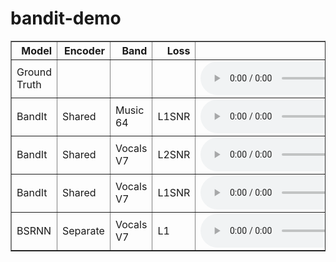 # bandit-demo

<table border="1" class="dataframe">
  <thead>
    <tr style="text-align: right;">
      <th>Model</th>
      <th>Encoder</th>
      <th>Band</th>
      <th>Loss</th>
      <th>mixture</th>
      <th>speech</th>
      <th>music</th>
      <th>effects</th>
    </tr>
  </thead>
  <tbody>
    <tr>
      <td>Ground Truth</td>
      <td></td>
      <td></td>
      <td></td>
      <td><audio controls="controls"><source src=gt/159/mix.wav/></audio></td>
      <td><audio controls="controls"><source src=gt/159/speech.wav/></audio></td>
      <td><audio controls="controls"><source src=gt/159/music.wav/></audio></td>
      <td><audio controls="controls"><source src=gt/159/effects.wav/></audio></td>
    </tr>
    <tr>
      <td>BandIt</td>
      <td>Shared</td>
      <td>Music 64</td>
      <td>L1SNR</td>
      <td><audio controls="controls"><source src=gt/159/mix.wav/></audio></td>
      <td><audio controls="controls"><source src=dnr-3s-mus64-l1snr/159/speech.wav/></audio></td>
      <td><audio controls="controls"><source src=dnr-3s-mus64-l1snr/159/music.wav/></audio></td>
      <td><audio controls="controls"><source src=dnr-3s-mus64-l1snr/159/effects.wav/></audio></td>
    </tr>
    <tr>
      <td>BandIt</td>
      <td>Shared</td>
      <td>Vocals V7</td>
      <td>L2SNR</td>
      <td><audio controls="controls"><source src=gt/159/mix.wav/></audio></td>
      <td><audio controls="controls"><source src=dnr-3s-vox7-l2snr/159/speech.wav/></audio></td>
      <td><audio controls="controls"><source src=dnr-3s-vox7-l2snr/159/music.wav/></audio></td>
      <td><audio controls="controls"><source src=dnr-3s-vox7-l2snr/159/effects.wav/></audio></td>
    </tr>
    <tr>
      <td>BandIt</td>
      <td>Shared</td>
      <td>Vocals V7</td>
      <td>L1SNR</td>
      <td><audio controls="controls"><source src=gt/159/mix.wav/></audio></td>
      <td><audio controls="controls"><source src=dnr-3s-vox7-l1snr/159/speech.wav/></audio></td>
      <td><audio controls="controls"><source src=dnr-3s-vox7-l1snr/159/music.wav/></audio></td>
      <td><audio controls="controls"><source src=dnr-3s-vox7-l1snr/159/effects.wav/></audio></td>
    </tr>
    <tr>
      <td>BSRNN</td>
      <td>Separate</td>
      <td>Vocals V7</td>
      <td>L1</td>
      <td><audio controls="controls"><source src=gt/159/mix.wav/></audio></td>
      <td><audio controls="controls"><source src=dnr-bsrnn-lstm12-vox7-l1/159/speech.wav/></audio></td>
      <td><audio controls="controls"><source src=dnr-bsrnn-lstm12-vox7-l1/159/music.wav/></audio></td>
      <td><audio controls="controls"><source src=dnr-bsrnn-lstm12-vox7-l1/159/effects.wav/></audio></td>
    </tr>
  </tbody>
</table>
